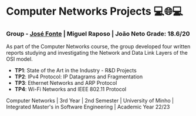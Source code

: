 # Computer Networks Projects 💻🌐💻
### Group - [José Fonte](https://github.com/josefonte) | Miguel Raposo | João Neto Grade: 18.6/20

As part of the Computer Networks course, the group developed four written reports studying and investigating the Network and Data Link Layers of the OSI model.

- __TP1__: State of the Art in the Industry - R&D Projects
- __TP2__: IPv4 Protocol: IP Datagrams and Fragmentation
- __TP3__: Ethernet Networks and ARP Protocol
- __TP4__: Wi-Fi Networks and IEEE 802.11 Protocol

Computer Networks | 3rd Year | 2nd Semester | University of Minho | Integrated Master's in Software Engineering | Academic Year 22/23
